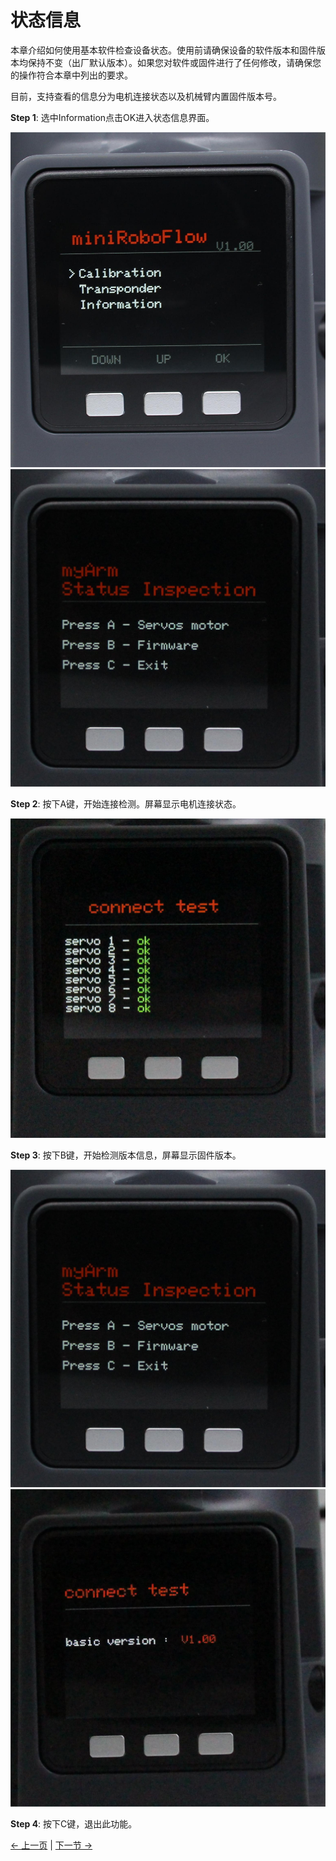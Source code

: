 # 状态信息

本章介绍如何使用基本软件检查设备状态。使用前请确保设备的软件版本和固件版本均保持不变（出厂默认版本）。如果您对软件或固件进行了任何修改，请确保您的操作符合本章中列出的要求。

目前，支持查看的信息分为电机连接状态以及机械臂内置固件版本号。

**Step 1**: 选中Information点击OK进入状态信息界面。

![pic](../../../../resources/4-FunctionsAndApplications/5-BasicFunctions/5.1-SystemInstructionsForUse/resources/main.jpg)
![pic](../../../../resources/4-FunctionsAndApplications/5-BasicFunctions/5.1-SystemInstructionsForUse/resources/information.jpg)

**Step 2**: 按下A键，开始连接检测。屏幕显示电机连接状态。

![pic](../../../../resources/4-FunctionsAndApplications/5-BasicFunctions/5.1-SystemInstructionsForUse/resources/servoconnect.jpg)

**Step 3**: 按下B键，开始检测版本信息，屏幕显示固件版本。

![pic](../../../../resources/4-FunctionsAndApplications/5-BasicFunctions/5.1-SystemInstructionsForUse/resources/information.jpg)
![pic](../../../../resources/4-FunctionsAndApplications/5-BasicFunctions/5.1-SystemInstructionsForUse/resources/firmware.jpg)

**Step 4**: 按下C键，退出此功能。

[← 上一页](./5.1.1.3-transponder.md) | [下一节 →](../../../6-SDKDevelopment/README.md)